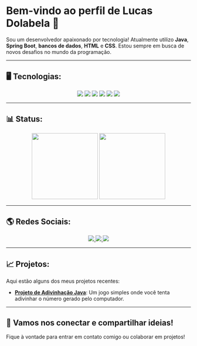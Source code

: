 # Bem-vindo ao perfil de Lucas Dolabela 🤠

Sou um desenvolvedor apaixonado por tecnologia! Atualmente utilizo **Java**, **Spring Boot**, **bancos de dados**, **HTML** e **CSS**. Estou sempre em busca de novos desafios no mundo da programação.

---

## 🖥️ Tecnologias:
<div align="center">
  <img src="https://img.shields.io/badge/-SpringBoot-6DB33F?style=flat-square&logo=springboot&logoColor=white"/>
  <img src="https://img.shields.io/badge/-Java-007396?style=flat-square&logo=java&logoColor=white"/>
  <img src="https://img.shields.io/badge/-PostgreSQL-336791?style=flat-square&logo=postgresql&logoColor=white"/>
  <img src="https://img.shields.io/badge/-MySQL-4479A1?style=flat-square&logo=mysql&logoColor=white"/>
  <img src="https://img.shields.io/badge/-MongoDB-47A248?style=flat-square&logo=mongodb&logoColor=white"/>
  <img src="https://img.shields.io/badge/-C-A8B9CC?style=flat-square&logo=c&logoColor=white"/>
</div>

---

## 📊 Status:
<div align="center">
  <img height="180em" src="https://github-readme-stats-git-main-lkhouy.vercel.app/api?username=dolabelaa&show_icons=true&theme=dark&include_all_commits=true&count_private=true&cache_seconds=1"/>
  <img height="180em" src="https://github-readme-stats-git-main-lkhouy.vercel.app/api/top-langs/?username=dolabelaa&layout=compact&langs_count=7&theme=dark&cache_seconds=1"/>
</div>

---

## 🌎 Redes Sociais:
<div align="center">
  <a href="https://www.instagram.com/dolabela.dev/" target="_blank">
    <img src="https://img.shields.io/badge/-Instagram-E4405F?style=for-the-badge&logo=instagram&logoColor=white">
  </a>
  <a href="mailto:dolabela.dev@gmail.com">
    <img src="https://img.shields.io/badge/Gmail-D14836?style=for-the-badge&logo=gmail&logoColor=white">
  </a>
  <a href="https://www.linkedin.com/in/lucas-dolabela-14390b2ab/" target="_blank">
    <img src="https://img.shields.io/badge/-LinkedIn-0077B5?style=for-the-badge&logo=linkedin&logoColor=white">
  </a>
</div>

---

## 📈 Projetos:
Aqui estão alguns dos meus projetos recentes:

- [**Projeto de Adivinhação Java**](https://github.com/Dolabelaa/jogo-adivinhacao.git): Um jogo simples onde você tenta adivinhar o número gerado pelo computador.

---

## 🚀 Vamos nos conectar e compartilhar ideias!
Fique à vontade para entrar em contato comigo ou colaborar em projetos!
